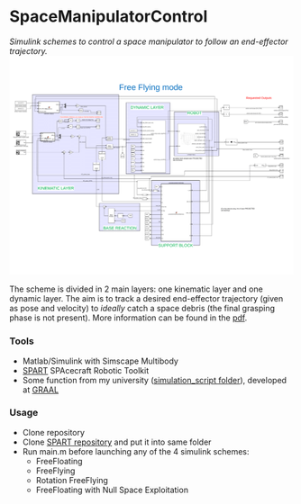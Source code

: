 
# SpaceManipulatorControl
_Simulink schemes to control a space manipulator to follow an end-effector trajectory._
<img src="images/scheme.png" width="800">

The scheme is divided in 2 main layers: one kinematic layer and one dynamic layer. The aim is to track a desired end-effector trajectory (given as pose and velocity) to _ideally_ catch a space debris (the final grasping phase is not present). 
More information can be found in the [pdf](https://github.com/torydebra/SpaceManipulatorControl/blob/master/presentation.pdf).

### Tools
* Matlab/Simulink with Simscape Multibody
* [SPART](https://spart.readthedocs.io/en/latest/) SPAcecraft Robotic Toolkit
* Some function from my university ([simulation_script folder](https://github.com/torydebra/SpaceManipulatorControl/tree/master/matlab/simulation_scripts)), developed at [GRAAL](http://www.graal.dibris.unige.it/)

### Usage
* Clone repository
* Clone [SPART repository](https://github.com/NPS-SRL/SPART) and put it into same folder
*  Run main.m before launching any of the 4 simulink schemes:
	* FreeFloating
	* FreeFlying
	* Rotation FreeFlying
	* FreeFloating with Null Space Exploitation
